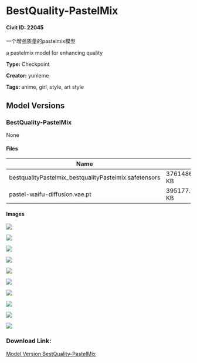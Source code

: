 # BestQuality-PastelMix

#### Civit ID: 22045

<p>一个增强质量的pastelmix模型</p><p>a pastelmix model for enhancing quality</p>

**Type:** Checkpoint

**Creator:** yunleme

**Tags:** anime, girl, style, art style

## Model Versions

### BestQuality-PastelMix

None

#### Files

| Name | Size | Type | Format | Download Url | AutoV1 | AutoV2 | SHA256 | CRC32 | BLAKE3 |
| --- | --- | --- | --- | --- | --- | --- | --- | --- | --- |
| bestqualityPastelmix_bestqualityPastelmix.safetensors | 3761486.034179688 KB | Model | SafeTensor | https://civitai.com/api/download/models/26321 | 718F25B4 | 7520A4BC18 | 7520A4BC189FC9ACAD4B5CDBABF8D8BD9E11B946FA137B2BC56689417BFD40E4 | 0D0EB7E9 | BDC56235118B3CCFB11E4A0487DDD30792E20D0CAEBD814E49840DCA6D949BDC |
| pastel-waifu-diffusion.vae.pt | 395177.9697265625 KB | VAE | Other | https://civitai.com/api/download/models/26321?type=VAE&format=Other | 9F45927E | DF3C506E51 | DF3C506E51B7EE1D7B5A6A2BB7142D47D488743C96AA778AFB0F53A2CDC2D38D | CDC8E084 | 1C1C17EC74EB5758F1F85BADDA885C2A2B07B9F0A81B6420AC3ABF2BB06FD2C1 |

#### Images

<p><img src="https://image.civitai.com/xG1nkqKTMzGDvpLrqFT7WA/70eb7c14-91a3-4f80-ef4e-0cee5b0f1a00/width=450/289851.jpeg" /></p>

<p><img src="https://image.civitai.com/xG1nkqKTMzGDvpLrqFT7WA/4bc902c5-435f-4767-570d-4555dfa17d00/width=450/289732.jpeg" /></p>

<p><img src="https://image.civitai.com/xG1nkqKTMzGDvpLrqFT7WA/21177c6e-c27e-4228-29f0-c38c1c255800/width=450/289745.jpeg" /></p>

<p><img src="https://image.civitai.com/xG1nkqKTMzGDvpLrqFT7WA/36fc8d03-921e-4cfe-94b6-bf1cf8b96c00/width=450/289744.jpeg" /></p>

<p><img src="https://image.civitai.com/xG1nkqKTMzGDvpLrqFT7WA/04be5e36-6d6e-4651-307b-f7bb7a54c600/width=450/289743.jpeg" /></p>

<p><img src="https://image.civitai.com/xG1nkqKTMzGDvpLrqFT7WA/1a90dbbe-ecd3-4b22-2035-c0bb60c65800/width=450/289742.jpeg" /></p>

<p><img src="https://image.civitai.com/xG1nkqKTMzGDvpLrqFT7WA/e9ff4ffb-4c52-4fcc-b3ef-042ebeb25500/width=450/289741.jpeg" /></p>

<p><img src="https://image.civitai.com/xG1nkqKTMzGDvpLrqFT7WA/43f2577f-a2a3-49d2-728d-0909d4028c00/width=450/289740.jpeg" /></p>

<p><img src="https://image.civitai.com/xG1nkqKTMzGDvpLrqFT7WA/edbe3302-5f27-4ffe-21da-b6204b200100/width=450/289739.jpeg" /></p>

<p><img src="https://image.civitai.com/xG1nkqKTMzGDvpLrqFT7WA/c650eb4e-c28d-4fd0-4700-3d4991576700/width=450/289738.jpeg" /></p>

### Download Link:

[Model Version BestQuality-PastelMix](https://civitai.com/api/download/models/26321)


